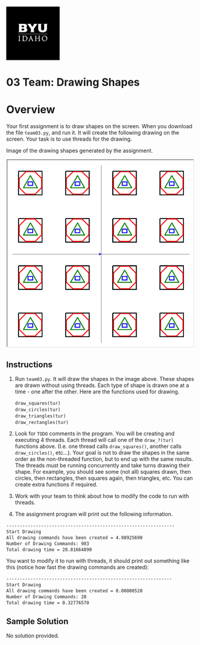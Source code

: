 ![](../../banner.png)

# 03 Team: Drawing Shapes 

# Overview

Your first assignment is to draw shapes on the screen. When you download the file `team03.py`, and run it.  It will create the following drawing on the screen.  Your task is to use threads for the drawing.

Image of the drawing shapes generated by the assignment.

![](image1.png)


## Instructions

1. Run `team03.py`.  It will draw the shapes in the image above.  These shapes are drawn without using threads.  Each type of shape is drawn one at a time - one after the other.  Here are the functions used for drawing.

	```python
	draw_squares(tur)
	draw_circles(tur)
	draw_triangles(tur)
	draw_rectangles(tur)
	```

2. Look for `TODO` comments in the program.  You will be creating and executing 4 threads.  Each thread will call one of the `draw_?(tur)` functions above.  (I.e. one thread calls `draw_squares()`, another calls `draw_circles()`, etc...).  Your goal is not to draw the shapes in the same order as the non-threaded function, but to end up with the same results.  The threads must be running concurrently and take turns drawing their shape.  For example, you should see some (not all) squares drawn, then circles, then rectangles, then squares again, then triangles, etc.  You can create extra functions if required.

3. Work with your team to think about how to modify the code to run with threads.

3. The assignment program will print out the following information.

```text
---------------------------------------------------------------
Start Drawing
All drawing commands have been created = 4.98925690
Number of Drawing Commands: 983
Total drawing time = 20.81664890
```

You want to modify it to run with threads, it should print out something like this (notice how fast the drawing commands are created):

```text
--------------------------------------------------------------
Start Drawing
All drawing commands have been created = 0.00000520
Number of Drawing Commands: 20
Total drawing time = 0.32776570
```

## Sample Solution

No solution provided. 